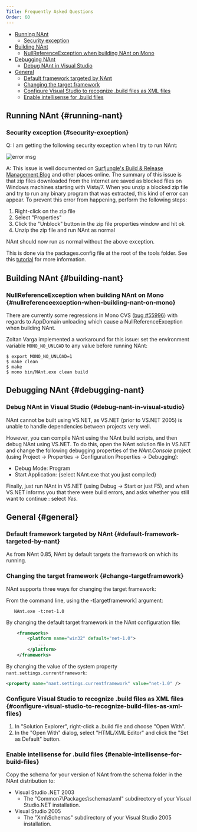 ```yaml
---
Title: Frequently Asked Questions
Order: 60
---
```


[//]: # (TOC Begin)

* [Running NAnt](#running-nant)
    * [Security exception](#security-exception)
* [Building NAnt](#building-nant)
    * [NullReferenceException when building NAnt on Mono](#nullreferenceexception-when-building-nant-on-mono)
* [Debugging NAnt](#debugging-nant)
    * [Debug NAnt in Visual Studio](#debug-nant-in-visual-studio)
* [General](#general)
    * [Default framework targeted by NAnt](#default-framework-targeted-by-nant)
    * [Changing the target framework](#change-targetframework)
    * [Configure Visual Studio to recognize .build files as XML files](#configure-visual-studio-to-recognize-build-files-as-xml-files)
    * [Enable intellisense for .build files](#enable-intellisense-for-build-files)

[//]: # (TOC End)

## Running NAnt {#running-nant}

### Security exception {#security-exception}

Q: I am getting the following security exception when I try to run NAnt:  

![error msg](https://cloud.githubusercontent.com/assets/7837837/3226348/10083990-f06b-11e3-8955-263c885a5ffa.jpg)

A: This issue is well documented on [Surfjungle's Build & Release Management Blog](http://surfjungle.blogspot.com/2011/11/tip-running-nant-091-on-windows-7.html) and other places online. The summary of this issue is that zip files downloaded from the internet are saved as blocked files on Windows machines starting with Vista/7. When you unzip a blocked zip file and try to run any binary program that was extracted, this kind of error can appear.  To prevent this error from happening, perform the following steps:

1. Right-click on the zip file
2. Select "Properties"
3. Click the "Unblock" button in the zip file properties window and hit ok
4. Unzip the zip file and run NAnt as normal

NAnt should now run as normal without the above exception.

This is done via the packages.config file at the root of the tools folder.  See this [tutorial](https://cakebuild.net/docs/tutorials/pinning-cake-version) for more information.

## Building NAnt {#building-nant}

### NullReferenceException when building NAnt on Mono {#nullreferenceexception-when-building-nant-on-mono}

There are currently some regressions in Mono CVS ([bug #55996](http://bugzilla.ximian.com/show_bug.cgi?id=55996)) with regards to AppDomain unloading which cause a NullReferenceException when building NAnt.

Zoltan Varga implemented a workaround for this issue: set the environment variable `MONO_NO_UNLOAD` to any value before running NAnt:

```
$ export MONO_NO_UNLOAD=1
$ make clean
$ make
$ mono bin/NAnt.exe clean build
```

## Debugging NAnt {#debugging-nant}

### Debug NAnt in Visual Studio {#debug-nant-in-visual-studio}

NAnt cannot be built using VS.NET, as VS.NET (prior to VS.NET 2005) is unable to handle dependencies between projects very well.

However, you can compile NAnt using the NAnt build scripts, and then debug NAnt using VS.NET. To do this, open the NAnt solution file in VS.NET and change the following debugging properties of the _NAnt.Console_ project (using Project -> Properties -> Configuration Properties -> Debugging):

* Debug Mode: Program
* Start Application: {select NAnt.exe that you just compiled}

Finally, just run NAnt in VS.NET (using Debug -> Start or just F5), and when VS.NET informs you that there were build errors, and asks whether you still want to continue : select _Yes_.

## General {#general}

### Default framework targeted by NAnt {#default-framework-targeted-by-nant}

As from NAnt 0.85, NAnt by default targets the framework on which its running.

### Changing the target framework {#change-targetframework}

NAnt supports three ways for changing the target framework:

From the command line, using the -t\[argetframework\] argument:

```    NAnt.exe -t:net-1.0 ```

By changing the default target framework in the NAnt configuration file:

```xml
    <frameworks>
        <platform name="win32" default="net-1.0">
            ...
        </platform>
    </frameworks>
```

By changing the value of the system property `nant.settings.currentframework`: 

```xml 
<property name="nant.settings.currentframework" value="net-1.0" /> 
```

### Configure Visual Studio to recognize .build files as XML files {#configure-visual-studio-to-recognize-build-files-as-xml-files}

1. In "Solution Explorer", right-click a .build file and choose "Open With".
2. In the "Open With" dialog, select "HTML/XML Editor" and click the "Set as Default" button.

### Enable intellisense for .build files {#enable-intellisense-for-build-files}

Copy the schema for your version of NAnt from the schema folder in the NAnt distribution to:

* Visual Studio .NET 2003
    * The "Common7\Packages\schemas\xml" subdirectory of your Visual Studio.NET installation.
* Visual Studio 2005
    * The "Xml\Schemas" subdirectory of your Visual Studio 2005 installation.